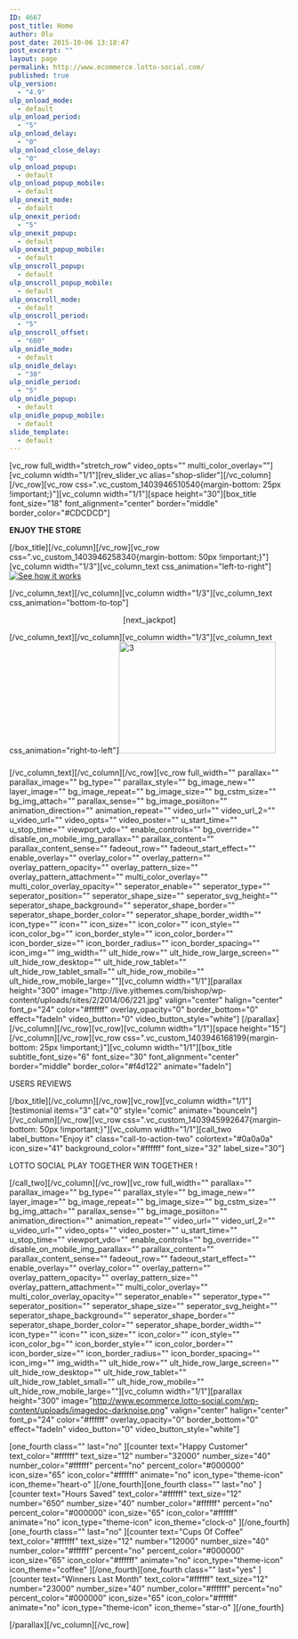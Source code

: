 ```yaml
---
ID: 4667
post_title: Home
author: Olu
post_date: 2015-10-06 13:18:47
post_excerpt: ""
layout: page
permalink: http://www.ecommerce.lotto-social.com/
published: true
ulp_version:
  - "4.9"
ulp_onload_mode:
  - default
ulp_onload_period:
  - "5"
ulp_onload_delay:
  - "0"
ulp_onload_close_delay:
  - "0"
ulp_onload_popup:
  - default
ulp_onload_popup_mobile:
  - default
ulp_onexit_mode:
  - default
ulp_onexit_period:
  - "5"
ulp_onexit_popup:
  - default
ulp_onexit_popup_mobile:
  - default
ulp_onscroll_popup:
  - default
ulp_onscroll_popup_mobile:
  - default
ulp_onscroll_mode:
  - default
ulp_onscroll_period:
  - "5"
ulp_onscroll_offset:
  - "600"
ulp_onidle_mode:
  - default
ulp_onidle_delay:
  - "30"
ulp_onidle_period:
  - "5"
ulp_onidle_popup:
  - default
ulp_onidle_popup_mobile:
  - default
slide_template:
  - default
---
```

[vc_row full_width="stretch_row" video_opts="" multi_color_overlay=""][vc_column width="1/1"][rev_slider_vc alias="shop-slider"][/vc_column][/vc_row][vc_row css=".vc_custom_1403946510540{margin-bottom: 25px !important;}"][vc_column width="1/1"][space height="30"][box_title font_size="18" font_alignment="center" border="middle" border_color="#CDCDCD"]

<strong>ENJOY THE STORE</strong>

[/box_title][/vc_column][/vc_row][vc_row css=".vc_custom_1403946258340{margin-bottom: 50px !important;}"][vc_column width="1/3"][vc_column_text css_animation="left-to-right"]<a class="wistia-popover[height=360,playerColor=7b796a,width=640]" href="//fast.wistia.net/embed/iframe/acr33o7op8?popover=true"><img class="aligncenter" src="https://lottosocial.s3.amazonaws.com/cms2/wp-content/uploads/video.jpg" alt="See how it works" /></a>
<script src="//fast.wistia.com/assets/external/popover-v1.js"></script>
[/vc_column_text][/vc_column][vc_column width="1/3"][vc_column_text css_animation="bottom-to-top"]
<p style="text-align: center;">[next_jackpot]</p>
[/vc_column_text][/vc_column][vc_column width="1/3"][vc_column_text css_animation="right-to-left"]<img class="size-full wp-image-4785 aligncenter" src="http://www.ecommerce.lotto-social.com/wp-content/uploads/31.png" alt="3" width="282" height="200" />
<h3 style="text-align: center;"></h3>
[/vc_column_text][/vc_column][/vc_row][vc_row full_width="" parallax="" parallax_image="" bg_type="" parallax_style="" bg_image_new="" layer_image="" bg_image_repeat="" bg_image_size="" bg_cstm_size="" bg_img_attach="" parallax_sense="" bg_image_posiiton="" animation_direction="" animation_repeat="" video_url="" video_url_2="" u_video_url="" video_opts="" video_poster="" u_start_time="" u_stop_time="" viewport_vdo="" enable_controls="" bg_override="" disable_on_mobile_img_parallax="" parallax_content="" parallax_content_sense="" fadeout_row="" fadeout_start_effect="" enable_overlay="" overlay_color="" overlay_pattern="" overlay_pattern_opacity="" overlay_pattern_size="" overlay_pattern_attachment="" multi_color_overlay="" multi_color_overlay_opacity="" seperator_enable="" seperator_type="" seperator_position="" seperator_shape_size="" seperator_svg_height="" seperator_shape_background="" seperator_shape_border="" seperator_shape_border_color="" seperator_shape_border_width="" icon_type="" icon="" icon_size="" icon_color="" icon_style="" icon_color_bg="" icon_border_style="" icon_color_border="" icon_border_size="" icon_border_radius="" icon_border_spacing="" icon_img="" img_width="" ult_hide_row="" ult_hide_row_large_screen="" ult_hide_row_desktop="" ult_hide_row_tablet="" ult_hide_row_tablet_small="" ult_hide_row_mobile="" ult_hide_row_mobile_large=""][vc_column width="1/1"][parallax height="300" image="http://live.yithemes.com/bishop/wp-content/uploads/sites/2/2014/06/221.jpg" valign="center" halign="center" font_p="24" color="#ffffff" overlay_opacity="0" border_bottom="0" effect="fadeIn" video_button="0" video_button_style="white"]
[/parallax][/vc_column][/vc_row][vc_row][vc_column width="1/1"][space height="15"][/vc_column][/vc_row][vc_row css=".vc_custom_1403946168199{margin-bottom: 25px !important;}"][vc_column width="1/1"][box_title subtitle_font_size="6" font_size="30" font_alignment="center" border="middle" border_color="#f4d122" animate="fadeIn"]

USERS REVIEWS

[/box_title][/vc_column][/vc_row][vc_row][vc_column width="1/1"][testimonial items="3" cat="0" style="comic" animate="bounceIn"][/vc_column][/vc_row][vc_row css=".vc_custom_1403945992647{margin-bottom: 50px !important;}"][vc_column width="1/1"][call_two label_button="Enjoy it" class="call-to-action-two" colortext="#0a0a0a" icon_size="41" background_color="#ffffff" font_size="32" label_size="30"]

LOTTO SOCIAL PLAY TOGETHER WIN TOGETHER !

[/call_two][/vc_column][/vc_row][vc_row full_width="" parallax="" parallax_image="" bg_type="" parallax_style="" bg_image_new="" layer_image="" bg_image_repeat="" bg_image_size="" bg_cstm_size="" bg_img_attach="" parallax_sense="" bg_image_posiiton="" animation_direction="" animation_repeat="" video_url="" video_url_2="" u_video_url="" video_opts="" video_poster="" u_start_time="" u_stop_time="" viewport_vdo="" enable_controls="" bg_override="" disable_on_mobile_img_parallax="" parallax_content="" parallax_content_sense="" fadeout_row="" fadeout_start_effect="" enable_overlay="" overlay_color="" overlay_pattern="" overlay_pattern_opacity="" overlay_pattern_size="" overlay_pattern_attachment="" multi_color_overlay="" multi_color_overlay_opacity="" seperator_enable="" seperator_type="" seperator_position="" seperator_shape_size="" seperator_svg_height="" seperator_shape_background="" seperator_shape_border="" seperator_shape_border_color="" seperator_shape_border_width="" icon_type="" icon="" icon_size="" icon_color="" icon_style="" icon_color_bg="" icon_border_style="" icon_color_border="" icon_border_size="" icon_border_radius="" icon_border_spacing="" icon_img="" img_width="" ult_hide_row="" ult_hide_row_large_screen="" ult_hide_row_desktop="" ult_hide_row_tablet="" ult_hide_row_tablet_small="" ult_hide_row_mobile="" ult_hide_row_mobile_large=""][vc_column width="1/1"][parallax height="300" image="http://www.ecommerce.lotto-social.com/wp-content/uploads/imagedoc-darknoise.png" valign="center" halign="center" font_p="24" color="#ffffff" overlay_opacity="0" border_bottom="0" effect="fadeIn" video_button="0" video_button_style="white"]

[one_fourth class="" last="no" ][counter text="Happy Customer" text_color="#ffffff" text_size="12" number="32000" number_size="40" number_color="#ffffff" percent="no" percent_color="#000000" icon_size="65" icon_color="#ffffff" animate="no" icon_type="theme-icon" icon_theme="heart-o" ][/one_fourth][one_fourth class="" last="no" ][counter text="Hours Saved" text_color="#ffffff" text_size="12" number="650" number_size="40" number_color="#ffffff" percent="no" percent_color="#000000" icon_size="65" icon_color="#ffffff" animate="no" icon_type="theme-icon" icon_theme="clock-o" ][/one_fourth][one_fourth class="" last="no" ][counter text="Cups Of Coffee" text_color="#ffffff" text_size="12" number="12000" number_size="40" number_color="#ffffff" percent="no" percent_color="#000000" icon_size="65" icon_color="#ffffff" animate="no" icon_type="theme-icon" icon_theme="coffee" ][/one_fourth][one_fourth class="" last="yes" ][counter text="Winners Last Month" text_color="#ffffff" text_size="12" number="23000" number_size="40" number_color="#ffffff" percent="no" percent_color="#000000" icon_size="65" icon_color="#ffffff" animate="no" icon_type="theme-icon" icon_theme="star-o" ][/one_fourth]

[/parallax][/vc_column][/vc_row]